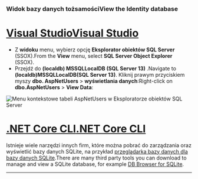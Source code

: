 ### <a name="view-the-identity-database"></a><span data-ttu-id="bfe2c-101">Widok bazy danych tożsamości</span><span class="sxs-lookup"><span data-stu-id="bfe2c-101">View the Identity database</span></span>

# <a name="visual-studiotabvisual-studio"></a>[<span data-ttu-id="bfe2c-102">Visual Studio</span><span class="sxs-lookup"><span data-stu-id="bfe2c-102">Visual Studio</span></span>](#tab/visual-studio) 

* <span data-ttu-id="bfe2c-103">Z **widoku** menu, wybierz opcję **Eksplorator obiektów SQL Server** (SSOX).</span><span class="sxs-lookup"><span data-stu-id="bfe2c-103">From the **View** menu, select **SQL Server Object Explorer** (SSOX).</span></span>
* <span data-ttu-id="bfe2c-104">Przejdź do **(localdb) MSSQLLocalDB (SQL Server 13)** .</span><span class="sxs-lookup"><span data-stu-id="bfe2c-104">Navigate to **(localdb)MSSQLLocalDB(SQL Server 13)**.</span></span> <span data-ttu-id="bfe2c-105">Kliknij prawym przyciskiem myszy **dbo. AspNetUsers** > **wyświetlania danych**:</span><span class="sxs-lookup"><span data-stu-id="bfe2c-105">Right-click on **dbo.AspNetUsers** > **View Data**:</span></span>

![Menu kontekstowe tabeli AspNetUsers w Eksploratorze obiektów SQL Server](~/security/authentication/accconfirm/_static/ssox.png)

# <a name="net-core-clitabnetcore-cli"></a>[<span data-ttu-id="bfe2c-107">.NET Core CLI</span><span class="sxs-lookup"><span data-stu-id="bfe2c-107">.NET Core CLI</span></span>](#tab/netcore-cli)

<span data-ttu-id="bfe2c-108">Istnieje wiele narzędzi innych firm, które można pobrać do zarządzania oraz wyświetlić bazy danych SQLite, na przykład [przeglądarka bazy danych dla bazy danych SQLite](https://sqlitebrowser.org/).</span><span class="sxs-lookup"><span data-stu-id="bfe2c-108">There are many third party tools you can download to manage and view a SQLite database, for example [DB Browser for SQLite](https://sqlitebrowser.org/).</span></span>

---